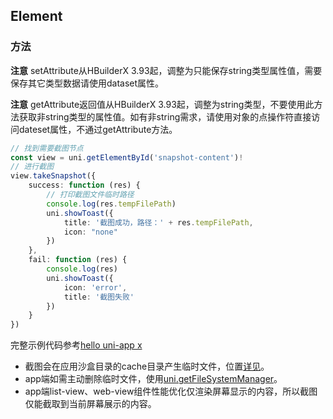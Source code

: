 ## Element

<!-- CUSTOMTYPEJSON.Element.description -->

<!-- CUSTOMTYPEJSON.Element.extends -->

<!-- CUSTOMTYPEJSON.Element.param -->

### 方法
<!-- CUSTOMTYPEJSON.Element.methods.getNodeId.name -->

<!-- CUSTOMTYPEJSON.Element.methods.getNodeId.description -->

<!-- CUSTOMTYPEJSON.Element.methods.getNodeId.param -->

<!-- CUSTOMTYPEJSON.Element.methods.getNodeId.returnValue -->

<!-- CUSTOMTYPEJSON.Element.methods.getNodeId.compatibility -->

<!-- CUSTOMTYPEJSON.Element.methods.getNodeId.tutorial -->

<!-- CUSTOMTYPEJSON.Element.methods.appendChild.name -->

<!-- CUSTOMTYPEJSON.Element.methods.appendChild.description -->

<!-- CUSTOMTYPEJSON.Element.methods.appendChild.param -->

<!-- CUSTOMTYPEJSON.Element.methods.appendChild.returnValue -->

<!-- CUSTOMTYPEJSON.Element.methods.appendChild.compatibility -->

<!-- CUSTOMTYPEJSON.Element.methods.appendChild.tutorial -->

<!-- CUSTOMTYPEJSON.Element.methods.insertBefore.name -->

<!-- CUSTOMTYPEJSON.Element.methods.insertBefore.description -->

<!-- CUSTOMTYPEJSON.Element.methods.insertBefore.param -->

<!-- CUSTOMTYPEJSON.Element.methods.insertBefore.returnValue -->

<!-- CUSTOMTYPEJSON.Element.methods.insertBefore.compatibility -->

<!-- CUSTOMTYPEJSON.Element.methods.insertBefore.tutorial -->

<!-- CUSTOMTYPEJSON.Element.methods.setAttribute.name -->

<!-- CUSTOMTYPEJSON.Element.methods.setAttribute.description -->

**注意**
setAttribute从HBuilderX 3.93起，调整为只能保存string类型属性值，需要保存其它类型数据请使用dataset属性。

<!-- CUSTOMTYPEJSON.Element.methods.setAttribute.param -->

<!-- CUSTOMTYPEJSON.Element.methods.setAttribute.returnValue -->

<!-- CUSTOMTYPEJSON.Element.methods.setAttribute.compatibility -->

<!-- CUSTOMTYPEJSON.Element.methods.setAttribute.tutorial -->

<!-- CUSTOMTYPEJSON.Element.methods.getAttribute.name -->

<!-- CUSTOMTYPEJSON.Element.methods.getAttribute.description -->

**注意**
getAttribute返回值从HBuilderX 3.93起，调整为string类型，不要使用此方法获取非string类型的属性值。如有非string需求，请使用对象的点操作符直接访问dateset属性，不通过getAttribute方法。

<!-- CUSTOMTYPEJSON.Element.methods.getAttribute.param -->

<!-- CUSTOMTYPEJSON.Element.methods.getAttribute.returnValue -->

<!-- CUSTOMTYPEJSON.Element.methods.getAttribute.compatibility -->

<!-- CUSTOMTYPEJSON.Element.methods.getAttribute.tutorial -->

<!-- CUSTOMTYPEJSON.Element.methods.hasAttribute.name -->

<!-- CUSTOMTYPEJSON.Element.methods.hasAttribute.description -->

<!-- CUSTOMTYPEJSON.Element.methods.hasAttribute.param -->

<!-- CUSTOMTYPEJSON.Element.methods.hasAttribute.returnValue -->

<!-- CUSTOMTYPEJSON.Element.methods.hasAttribute.compatibility -->

<!-- CUSTOMTYPEJSON.Element.methods.hasAttribute.tutorial -->

<!-- CUSTOMTYPEJSON.Element.methods.removeAttribute.name -->

<!-- CUSTOMTYPEJSON.Element.methods.removeAttribute.description -->

<!-- CUSTOMTYPEJSON.Element.methods.removeAttribute.param -->

<!-- CUSTOMTYPEJSON.Element.methods.removeAttribute.returnValue -->

<!-- CUSTOMTYPEJSON.Element.methods.removeAttribute.compatibility -->

<!-- CUSTOMTYPEJSON.Element.methods.removeAttribute.tutorial -->

<!-- CUSTOMTYPEJSON.Element.methods.getBoundingClientRect.name -->

<!-- CUSTOMTYPEJSON.Element.methods.getBoundingClientRect.description -->

<!-- CUSTOMTYPEJSON.Element.methods.getBoundingClientRect.param -->

<!-- CUSTOMTYPEJSON.Element.methods.getBoundingClientRect.returnValue -->

<!-- CUSTOMTYPEJSON.Element.methods.getBoundingClientRect.compatibility -->

<!-- CUSTOMTYPEJSON.Element.methods.getBoundingClientRect.tutorial -->

<!-- CUSTOMTYPEJSON.Element.methods.getDrawableContext.name -->

<!-- CUSTOMTYPEJSON.Element.methods.getDrawableContext.description -->

<!-- CUSTOMTYPEJSON.Element.methods.getDrawableContext.param -->

<!-- CUSTOMTYPEJSON.Element.methods.getDrawableContext.returnValue -->

<!-- CUSTOMTYPEJSON.Element.methods.getDrawableContext.compatibility -->

<!-- CUSTOMTYPEJSON.Element.methods.getDrawableContext.tutorial -->

<!-- CUSTOMTYPEJSON.Element.methods.addEventListener.name -->

<!-- CUSTOMTYPEJSON.Element.methods.addEventListener.description -->

<!-- CUSTOMTYPEJSON.Element.methods.addEventListener.param -->

<!-- CUSTOMTYPEJSON.Element.methods.addEventListener.returnValue -->

<!-- CUSTOMTYPEJSON.Element.methods.addEventListener.compatibility -->

<!-- CUSTOMTYPEJSON.Element.methods.addEventListener.tutorial -->

<!-- CUSTOMTYPEJSON.Element.methods.removeEventListener.name -->

<!-- CUSTOMTYPEJSON.Element.methods.removeEventListener.description -->

<!-- CUSTOMTYPEJSON.Element.methods.removeEventListener.param -->

<!-- CUSTOMTYPEJSON.Element.methods.removeEventListener.returnValue -->

<!-- CUSTOMTYPEJSON.Element.methods.removeEventListener.compatibility -->

<!-- CUSTOMTYPEJSON.Element.methods.removeEventListener.tutorial -->

<!-- CUSTOMTYPEJSON.Element.methods.removeChild.name -->

<!-- CUSTOMTYPEJSON.Element.methods.removeChild.description -->

<!-- CUSTOMTYPEJSON.Element.methods.removeChild.param -->

<!-- CUSTOMTYPEJSON.Element.methods.removeChild.returnValue -->

<!-- CUSTOMTYPEJSON.Element.methods.removeChild.compatibility -->

<!-- CUSTOMTYPEJSON.Element.methods.removeChild.tutorial -->

<!-- CUSTOMTYPEJSON.Element.methods.remove.name -->

<!-- CUSTOMTYPEJSON.Element.methods.remove.description -->

<!-- CUSTOMTYPEJSON.Element.methods.remove.param -->

<!-- CUSTOMTYPEJSON.Element.methods.remove.returnValue -->

<!-- CUSTOMTYPEJSON.Element.methods.remove.compatibility -->

<!-- CUSTOMTYPEJSON.Element.methods.remove.tutorial -->

<!-- CUSTOMTYPEJSON.Element.methods.dispatchEvent.name -->

<!-- CUSTOMTYPEJSON.Element.methods.dispatchEvent.description -->

<!-- CUSTOMTYPEJSON.Element.methods.dispatchEvent.param -->

<!-- CUSTOMTYPEJSON.Element.methods.dispatchEvent.returnValue -->

<!-- CUSTOMTYPEJSON.Element.methods.dispatchEvent.compatibility -->

<!-- CUSTOMTYPEJSON.Element.methods.dispatchEvent.tutorial -->

<!-- CUSTOMTYPEJSON.Element.methods.scrollTo.name -->

<!-- CUSTOMTYPEJSON.Element.methods.scrollTo.description -->

<!-- CUSTOMTYPEJSON.Element.methods.scrollTo.param -->

<!-- CUSTOMTYPEJSON.Element.methods.scrollTo.returnValue -->

<!-- CUSTOMTYPEJSON.Element.methods.scrollTo.compatibility -->

<!-- CUSTOMTYPEJSON.Element.methods.scrollTo.tutorial -->

<!-- CUSTOMTYPEJSON.Element.methods.scrollBy.name -->

<!-- CUSTOMTYPEJSON.Element.methods.scrollBy.description -->

<!-- CUSTOMTYPEJSON.Element.methods.scrollBy.param -->

<!-- CUSTOMTYPEJSON.Element.methods.scrollBy.returnValue -->

<!-- CUSTOMTYPEJSON.Element.methods.scrollBy.compatibility -->

<!-- CUSTOMTYPEJSON.Element.methods.scrollBy.tutorial -->

<!-- CUSTOMTYPEJSON.Element.methods.focus.name -->

<!-- CUSTOMTYPEJSON.Element.methods.focus.description -->

<!-- CUSTOMTYPEJSON.Element.methods.focus.param -->

<!-- CUSTOMTYPEJSON.Element.methods.focus.returnValue -->

<!-- CUSTOMTYPEJSON.Element.methods.focus.compatibility -->

<!-- CUSTOMTYPEJSON.Element.methods.focus.tutorial -->

<!-- CUSTOMTYPEJSON.Element.methods.blur.name -->

<!-- CUSTOMTYPEJSON.Element.methods.blur.description -->

<!-- CUSTOMTYPEJSON.Element.methods.blur.param -->

<!-- CUSTOMTYPEJSON.Element.methods.blur.returnValue -->

<!-- CUSTOMTYPEJSON.Element.methods.blur.compatibility -->

<!-- CUSTOMTYPEJSON.Element.methods.blur.tutorial -->

<!-- CUSTOMTYPEJSON.Element.methods.takeSnapshot.name -->

<!-- CUSTOMTYPEJSON.Element.methods.takeSnapshot.description -->

<!-- CUSTOMTYPEJSON.Element.methods.takeSnapshot.param -->

<!-- CUSTOMTYPEJSON.Element.methods.takeSnapshot.returnValue -->

<!-- CUSTOMTYPEJSON.Element.methods.takeSnapshot.compatibility -->

<!-- CUSTOMTYPEJSON.Element.methods.takeSnapshot.tutorial -->


```ts
// 找到需要截图节点
const view = uni.getElementById('snapshot-content')!
// 进行截图
view.takeSnapshot({
    success: function (res) {
        // 打印截图文件临时路径
        console.log(res.tempFilePath)
        uni.showToast({
            title: '截图成功，路径：' + res.tempFilePath,
            icon: "none"
        })
    },
    fail: function (res) {
        console.log(res)
        uni.showToast({
            icon: 'error',
            title: '截图失败'
        })
    }
})
```

完整示例代码参考[hello uni-app x](https://gitcode.net/dcloud/hello-uni-app-x/-/blob/alpha/pages/API/element-takesnapshot/element-takesnapshot.uvue)

* 截图会在应用沙盒目录的cache目录产生临时文件，位置[详见](../api/file-system-spec.md#cache)。
* app端如需主动删除临时文件，使用[uni.getFileSystemManager](../api/get-file-system-manager.md)。
* app端list-view、web-view组件性能优化仅渲染屏幕显示的内容，所以截图仅能截取到当前屏幕展示的内容。